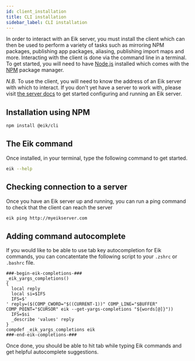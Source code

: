 ```yaml
---
id: client_installation
title: CLI installation
sidebar_label: CLI installation
---
```


In order to interact with an Eik server, you must install the client which can then be used to perform a variety of tasks such as mirroring NPM packages, publishing app packages, aliasing, publishing import maps and more. Interacting with the client is done via the command line in a terminal. To get started, you will need to have [Node.js](https://nodejs.org/en/) installed which comes with the [NPM](https://npmjs.com) package manager.

*N.B.* To use the client, you will need to know the address of an Eik server with which to interact. If you don't yet have a server to work with, please visit [the server docs](/docs/server) to get started configuring and running an Eik server.

## Installation using NPM

```sh
npm install @eik/cli
```

## The Eik command

Once installed, in your terminal, type the following command to get started.

```sh
eik --help
```

## Checking connection to a server

Once you have an Eik server up and running, you can run a ping command to check that the client can reach the server

```sh
eik ping http://myeikserver.com
```

## Adding command autocomplete

If you would like to be able to use tab key autocompletion for Eik commands, you can concatentate the following script to your `.zshrc` or `.bashrc` file.

```
###-begin-eik-completions-###
_eik_yargs_completions()
{
  local reply
  local si=$IFS
  IFS=$'
' reply=($(COMP_CWORD="$((CURRENT-1))" COMP_LINE="$BUFFER" COMP_POINT="$CURSOR" eik --get-yargs-completions "${words[@]}"))
  IFS=$si
  _describe 'values' reply
}
compdef _eik_yargs_completions eik
###-end-eik-completions-###
```

Once done, you should be able to hit tab while typing Eik commands and get helpful autocomplete suggestions.
